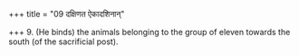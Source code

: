 +++
title = "09 दक्षिणत ऐकादशिनान्"

+++
9. (He binds) the animals belonging to the group of eleven towards the south (of the sacrificial post).
